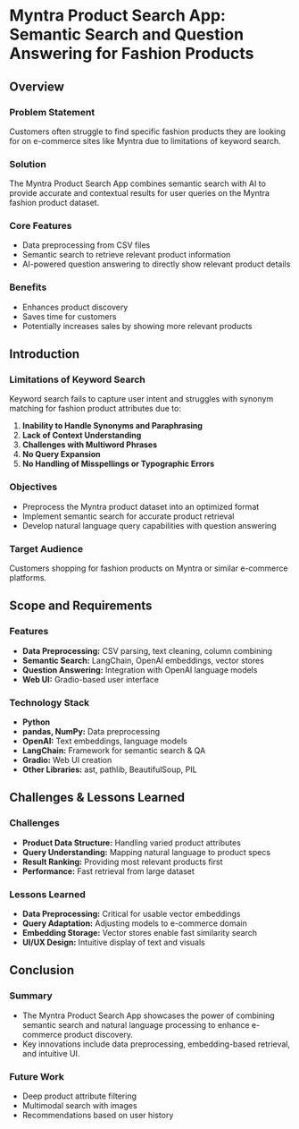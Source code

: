 
# Myntra Product Search App: Semantic Search and Question Answering for Fashion Products

## Overview

### Problem Statement
Customers often struggle to find specific fashion products they are looking for on e-commerce sites like Myntra due to limitations of keyword search.

### Solution
The Myntra Product Search App combines semantic search with AI to provide accurate and contextual results for user queries on the Myntra fashion product dataset.

### Core Features
- Data preprocessing from CSV files
- Semantic search to retrieve relevant product information
- AI-powered question answering to directly show relevant product details

### Benefits
- Enhances product discovery
- Saves time for customers
- Potentially increases sales by showing more relevant products

## Introduction

### Limitations of Keyword Search
Keyword search fails to capture user intent and struggles with synonym matching for fashion product attributes due to:

1. **Inability to Handle Synonyms and Paraphrasing**
2. **Lack of Context Understanding**
3. **Challenges with Multiword Phrases**
4. **No Query Expansion**
5. **No Handling of Misspellings or Typographic Errors**

### Objectives
- Preprocess the Myntra product dataset into an optimized format
- Implement semantic search for accurate product retrieval
- Develop natural language query capabilities with question answering

### Target Audience
Customers shopping for fashion products on Myntra or similar e-commerce platforms.

## Scope and Requirements

### Features
- **Data Preprocessing:** CSV parsing, text cleaning, column combining
- **Semantic Search:** LangChain, OpenAI embeddings, vector stores
- **Question Answering:** Integration with OpenAI language models
- **Web UI:** Gradio-based user interface

### Technology Stack
- **Python**
- **pandas, NumPy:** Data preprocessing
- **OpenAI:** Text embeddings, language models
- **LangChain:** Framework for semantic search & QA
- **Gradio:** Web UI creation
- **Other Libraries:** ast, pathlib, BeautifulSoup, PIL

## Challenges & Lessons Learned

### Challenges
- **Product Data Structure:** Handling varied product attributes
- **Query Understanding:** Mapping natural language to product specs
- **Result Ranking:** Providing most relevant products first
- **Performance:** Fast retrieval from large dataset

### Lessons Learned
- **Data Preprocessing:** Critical for usable vector embeddings
- **Query Adaptation:** Adjusting models to e-commerce domain
- **Embedding Storage:** Vector stores enable fast similarity search
- **UI/UX Design:** Intuitive display of text and visuals


## Conclusion

### Summary
- The Myntra Product Search App showcases the power of combining semantic search and natural language processing to enhance e-commerce product discovery.
- Key innovations include data preprocessing, embedding-based retrieval, and intuitive UI.

### Future Work
- Deep product attribute filtering
- Multimodal search with images
- Recommendations based on user history

